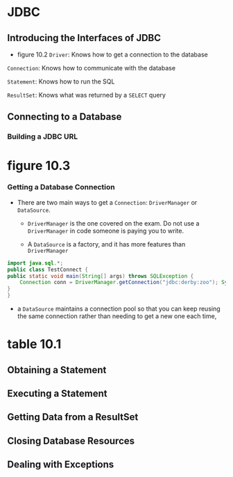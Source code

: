 
# JDBC

## Introducing the Interfaces of JDBC
-  figure 10.2
`Driver`: Knows how to get a connection to the database

`Connection`: Knows how to communicate with the database

`Statement`: Knows how to run the SQL

`ResultSet`: Knows what was returned by a `SELECT` query

## Connecting to a Database

### Building a JDBC URL
# figure 10.3
### Getting a Database Connection
- There are two main ways to get a `Connection`: 
`DriverManager` or `DataSource`. 

    - `DriverManager` is the one covered on the exam. Do not use a `DriverManager` in code someone is paying you to write. 

    - A `DataSource` is a factory, and it has more features than `DriverManager`
    
```java
import java.sql.*;
public class TestConnect {
public static void main(String[] args) throws SQLException { 
    Connection conn = DriverManager.getConnection("jdbc:derby:zoo"); System.out.println(conn);
} 
}

```
- a `DataSource` maintains a connection pool so that you can keep reusing the same connection rather than needing to get a new one each time,
# table 10.1 

## Obtaining a Statement

## Executing a Statement

## Getting Data from a ResultSet

## Closing Database Resources

## Dealing with Exceptions
